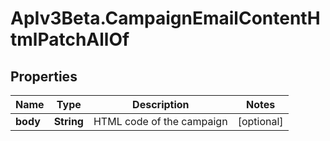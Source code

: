 # ApIv3Beta.CampaignEmailContentHtmlPatchAllOf

## Properties

Name | Type | Description | Notes
------------ | ------------- | ------------- | -------------
**body** | **String** | HTML code of the campaign | [optional] 


